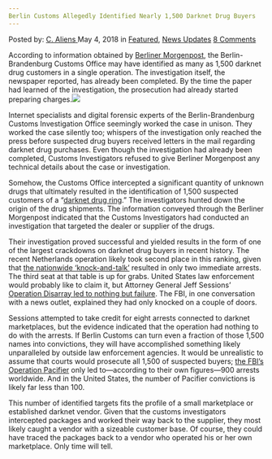 ```yaml
---
Berlin Customs Allegedly Identified Nearly 1,500 Darknet Drug Buyers
---
```

<article class="post-listing post-25594 post type-post status-publish format-standard has-post-thumbnail hentry 
category-news-updates tag-6388 tag-allegedly tag-berlin tag-buyers tag-customs tag-darknet tag-drug tag-identified">
<div class="post-inner">
<span>Posted by: <a href="https://www.deepdotweb.com/author/caliens/" title="">C. Aliens </a></span>
<span>May 4, 2018</span>
<span>in <a href="https://www.deepdotweb.com/category/deepdot-news/" rel="category tag">Featured</a>, <a href="https://www.deepdotweb.com/category/news-updates/" rel="category tag">News Updates</a></span>
<span><a href="https://www.deepdotweb.com/2018/05/04/berlin-customs-allegedly-identified-nearly-1500-darknet-drug-buyers/#comments">8 Comments</a></span>


<p>According to information obtained by <a href="https://www.morgenpost.de/berlin/article214091895/Berliner-Fahnder-heben-Drogenring-im-Darknet-aus.html">Berliner Morgenpost</a>, the Berlin-Brandenburg Customs Office may have identified as many as 1,500 darknet drug customers in a single operation. The investigation itself, the newspaper reported, has already been completed. By the time the paper had learned of the investigation, the prosecution had already started preparing charges.<img class="wp-image-25595 aligncenter" src="https://www.deepdotweb.com/wp-content/uploads/2018/05/word-image-3.jpeg" srcset="https://www.deepdotweb.com/wp-content/uploads/2018/05/word-image-3.jpeg 660w, https://www.deepdotweb.com/wp-content/uploads/2018/05/word-image-3-300x150.jpeg 300w" sizes="(max-width: 660px) 100vw, 660px" /></p>
<p>Internet specialists and digital forensic experts of the Berlin-Brandenburg Customs Investigation Office seemingly worked the case in unison. They worked the case silently too; whispers of the investigation only reached the press before suspected drug buyers received letters in the mail regarding darknet drug purchases. Even though the investigation had already been completed, Customs Investigators refused to give Berliner Morgenpost any technical details about the case or investigation.</p>
<p>Somehow, the Customs Office intercepted a significant quantity of unknown drugs that ultimately resulted in the identification of 1,500 suspected customers of a “<a href="https://www.deepdotweb.com/tag/bust/">darknet drug ring</a>.” The investigators hunted down the origin of the drug shipments. The information conveyed through the Berliner Morgenpost indicated that the Customs Investigators had conducted an investigation that targeted the dealer or supplier of the drugs.</p>
<p>Their investigation proved successful and yielded results in the form of one of the largest crackdowns on darknet drug buyers in recent history. The recent Netherlands operation likely took second place in this ranking, given that <a href="https://www.deepdotweb.com/2018/04/19/two-darknet-vendors-busted-in-the-netherlands/">the nationwide &#8216;knock-and-talk’</a> resulted in only two immediate arrests. The third seat at that table is up for grabs. United States law enforcement would probably like to claim it, but Attorney General Jeff Sessions’ <a href="https://www.deepdotweb.com/2018/04/20/jeff-session-announces-nationwide-law-enforcement-operation-results-against-darknet-opioid/">Operation Disarray led to nothing but failure</a>. The FBI, in one conversation with a news outlet, explained they had only knocked on a couple of doors.</p>
<p>Sessions attempted to take credit for eight arrests connected to darknet marketplaces, but the evidence indicated that the operation had nothing to do with the arrests. If Berlin Customs can turn even a fraction of those 1,500 names into convictions, they will have accomplished something likely unparalleled by outside law enforcement agencies. It would be unrealistic to assume that courts would prosecute all 1,500 of suspected buyers; <a href="https://www.deepdotweb.com/2016/08/07/fbis-operation-pacifier-hit-50-computers-austria/">the FBI’s Operation Pacifier</a> only led to—according to their own figures—900 arrests worldwide. And in the United States, the number of Pacifier convictions is likely far less than 100.</p>
<p>This number of identified targets fits the profile of a small marketplace or established darknet vendor. Given that the customs investigators intercepted packages and worked their way back to the supplier, they most likely caught a vendor with a sizeable customer base. Of course, they could have traced the packages back to a vendor who operated his or her own marketplace. Only time will tell.</p>
</div>
<span style="display:none"><a href="https://www.deepdotweb.com/tag/1500/" rel="tag">1500</a> <a href="https://www.deepdotweb.com/tag/allegedly/" rel="tag">allegedly</a> <a href="https://www.deepdotweb.com/tag/berlin/" rel="tag">berlin</a> <a href="https://www.deepdotweb.com/tag/buyers/" rel="tag">buyers</a> <a href="https://www.deepdotweb.com/tag/customs/" rel="tag">customs</a> <a href="https://www.deepdotweb.com/tag/darknet/" rel="tag">darknet</a> <a href="https://www.deepdotweb.com/tag/drug/" rel="tag">drug</a> <a href="https://www.deepdotweb.com/tag/identified/" rel="tag">identified</a></span> <span style="display:none" class="updated">2018-05-04</span>
<div style="display:none" class="vcard author" itemprop="author" itemscope itemtype="http://schema.org/Person"><strong class="fn" itemprop="name"><a href="https://www.deepdotweb.com/author/caliens/" title="Posts by C. Aliens" rel="author">C. Aliens</a></strong></div>
</div>
</article>

